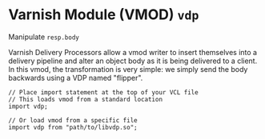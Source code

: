 <!--

   !!!!!!  WARNING: DO NOT EDIT THIS FILE!

   This file was generated from the Varnish VMOD source code.
   It will be automatically updated on each build.

-->
# Varnish Module (VMOD) `vdp`

Manipulate `resp.body`

Varnish Delivery Processors allow a vmod writer to insert themselves into a delivery
pipeline and alter an object body as it is being delivered to a client.  In this vmod,
the transformation is very simple: we simply send the body backwards using a VDP named "flipper".

```vcl
// Place import statement at the top of your VCL file
// This loads vmod from a standard location
import vdp;

// Or load vmod from a specific file
import vdp from "path/to/libvdp.so";
```

